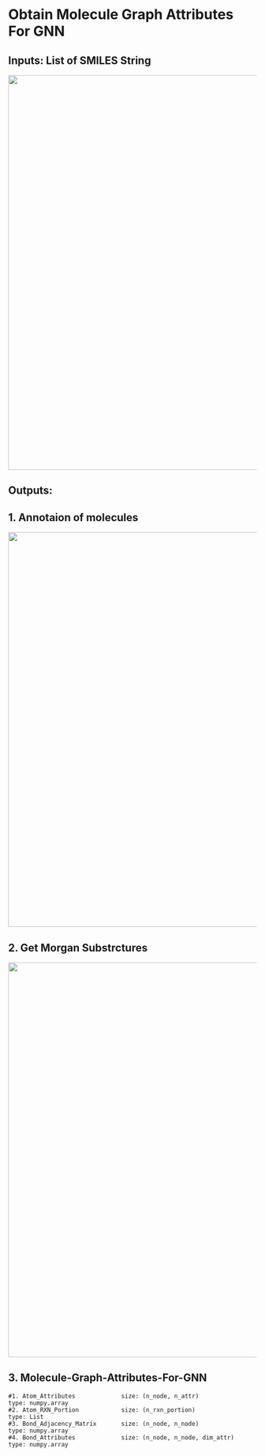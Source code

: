 # Obtain Molecule Graph Attributes For GNN

## Inputs: List of SMILES String

<p align="center"> <img width="800"  src="https://user-images.githubusercontent.com/47986787/168453938-80d5413f-c6ab-4fdf-82b9-5909c41c7c71.png"> </p>


## Outputs: 
## 1. Annotaion of molecules

<p align="center"> <img width="800"  src="https://user-images.githubusercontent.com/47986787/168453803-13b4c809-3828-418b-9154-95e575d7075b.png"> </p>


## 2. Get Morgan Substrctures

<p align="center"> <img width="800"  src="https://user-images.githubusercontent.com/47986787/168453822-20f5a344-26b4-428c-89c3-cbd09f12d509.png"> </p>


## 3. Molecule-Graph-Attributes-For-GNN
    #1. Atom_Attributes             size: (n_node, n_attr)               type: numpy.array
    #2. Atom_RXN_Portion            size: (n_rxn_portion)                type: List
    #3. Bond_Adjacency_Matrix       size: (n_node, n_node)               type: numpy.array
    #4. Bond_Attributes             size: (n_node, n_node, dim_attr)     type: numpy.array
